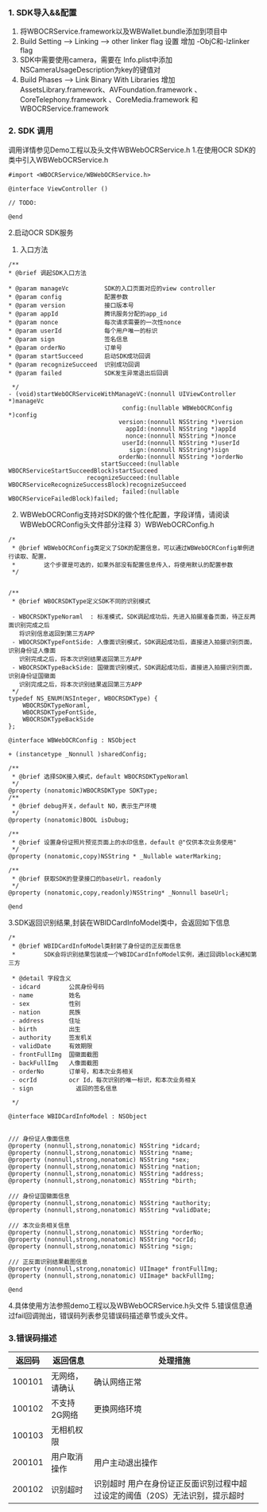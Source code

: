 ### 1. SDK导入&&配置
1. 将WBOCRService.framework以及WBWallet.bundle添加到项目中
2. Build Setting --> Linking --> other linker flag 设置 增加 -ObjC和-lzlinker flag
3. SDK中需要使用camera，需要在 Info.plist中添加 NSCameraUsageDescription为key的键值对
4. Build Phases --> Link Binary With Libraries 增加 AssetsLibrary.framework、AVFoundation.framework 、CoreTelephony.framework 、CoreMedia.framework 和 WBOCRService.framework

### 2. SDK 调用
调用详情参见Demo工程以及头文件WBWebOCRService.h
1.在使用OCR SDK的类中引入WBWebOCRService.h
```
#import <WBOCRService/WBWebOCRService.h>
 
@interface ViewController ()
 
// TODO:
 
@end
```

2.启动OCR SDK服务
1) 入口方法
```
/**
* @brief 调起SDK入口方法

* @param manageVc          SDK的入口页面对应的view controller
* @param config            配置参数
* @param version           接口版本号
* @param appId             腾讯服务分配的app_id
* @param nonce             每次请求需要的一次性nonce
* @param userId            每个用户唯一的标识
* @param sign              签名信息
* @param orderNo           订单号
* @param startSucceed      启动SDK成功回调
* @param recognizeSucceed  识别成功回调
* @param failed            SDK发生异常退出后回调
 
 */
- (void)startWebOCRServiceWithManageVC:(nonnull UIViewController *)manageVc
                                config:(nullable WBWebOCRConfig *)config
                               version:(nonnull NSString *)version
                                 appId:(nonnull NSString *)appId
                                 nonce:(nonnull NSString *)nonce
                                userId:(nonnull NSString *)userId
                                  sign:(nonnull NSString*)sign
                               orderNo:(nonnull NSString *)orderNo
                          startSucceed:(nullable WBOCRServiceStartSucceedBlock)startSucceed
                      recognizeSucceed:(nullable WBOCRServiceRecognizeSuccessBlock)recognizeSucceed
                                failed:(nullable WBOCRServiceFailedBlock)failed;
```
2) WBWebOCRConfig支持对SDK的做个性化配置，字段详情，请阅读WBWebOCRConfig头文件部分注释
3）WBWebOCRConfig.h
```
/*
 * @brief WBWebOCRConfig类定义了SDK的配置信息，可以通过WBWebOCRConfig单例进行读取、配置，
 *        这个步骤是可选的，如果外部没有配置信息传入，将使用默认的配置参数
 */


/**
 * @brief WBOCRSDKType定义SDK不同的识别模式
 
 - WBOCRSDKTypeNoraml  : 标准模式，SDK调起成功后，先进入拍摄准备页面，待正反两面识别完成之后
   将识别信息返回到第三方APP
 - WBOCRSDKTypeFontSide: 人像面识别模式，SDK调起成功后，直接进入拍摄识别页面，识别身份证人像面
   识别完成之后，将本次识别结果返回第三方APP
 - WBOCRSDKTypeBackSide: 国徽面识别模式，SDK调起成功后，直接进入拍摄识别页面，识别身份证国徽面
   识别完成之后，将本次识别结果返回第三方APP
 */
typedef NS_ENUM(NSInteger, WBOCRSDKType) {
    WBOCRSDKTypeNoraml,
    WBOCRSDKTypeFontSide,
    WBOCRSDKTypeBackSide
};

@interface WBWebOCRConfig : NSObject

+ (instancetype _Nonnull )sharedConfig;

/**
 * @brief 选择SDK接入模式，default WBOCRSDKTypeNoraml
 */
@property (nonatomic)WBOCRSDKType SDKType;
/**
 * @brief debug开关，default NO，表示生产环境
 */
@property (nonatomic)BOOL isDubug;

/**
 * @brief 设置身份证照片预览页面上的水印信息，default @"仅供本次业务使用"
 */
@property (nonatomic,copy)NSString * _Nullable waterMarking;

/**
 * @brief 获取SDK的登录接口的baseUrl，readonly
 */
@property (nonatomic,copy,readonly)NSString* _Nonnull baseUrl;

@end
```

3.SDK返回识别结果,封装在WBIDCardInfoModel类中，会返回如下信息
```
/*
 * @brief WBIDCardInfoModel类封装了身份证的正反面信息
 *        SDK会将识别结果包装成一个WBIDCardInfoModel实例，通过回调block通知第三方
 
 * @detail 字段含义
 - idcard        公民身份号码
 - name          姓名
 - sex           性别
 - nation        民族
 - address       住址
 - birth         出生
 - authority     签发机关
 - validDate     有效期限
 - frontFullImg  国徽面截图
 - backFullImg   人像面截图
 - orderNo       订单号，和本次业务相关
 - ocrId         ocr Id，每次识别的唯一标识，和本次业务相关
 - sign	           返回的签名信息
 
 */

@interface WBIDCardInfoModel : NSObject


/// 身份证人像面信息
@property (nonnull,strong,nonatomic) NSString *idcard;
@property (nonnull,strong,nonatomic) NSString *name;
@property (nonnull,strong,nonatomic) NSString *sex;
@property (nonnull,strong,nonatomic) NSString *nation;
@property (nonnull,strong,nonatomic) NSString *address;
@property (nonnull,strong,nonatomic) NSString *birth;

/// 身份证国徽面信息
@property (nonnull,strong,nonatomic) NSString *authority;
@property (nonnull,strong,nonatomic) NSString *validDate;

/// 本次业务相关信息
@property (nonnull,strong,nonatomic) NSString *orderNo;
@property (nonnull,strong,nonatomic) NSString *ocrId;
@property (nonnull,strong,nonatomic) NSString *sign;

/// 正反面识别结果截图信息
@property (nonnull,strong,nonatomic) UIImage* frontFullImg;
@property (nonnull,strong,nonatomic) UIImage* backFullImg;

@end
```

4.具体使用方法参照demo工程以及WBWebOCRService.h头文件
5.错误信息通过fail回调抛出，错误码列表参见错误码描述章节或头文件。

### 3.错误码描述

| 返回码 | 返回信息 | 处理措施 |
|---------|---------|---------|
| 100101 | 无网络，请确认 | 确认网络正常 |
| 100102 | 不支持2G网络 | 更换网络环境 |
| 100103 | 无相机权限 |  |
| 200101| 用户取消操作 | 用户主动退出操作 |
| 200102 | 识别超时 | 识别超时	用户在身份证正反面识别过程中超过设定的阈值（20S）无法识别，提示超时 |